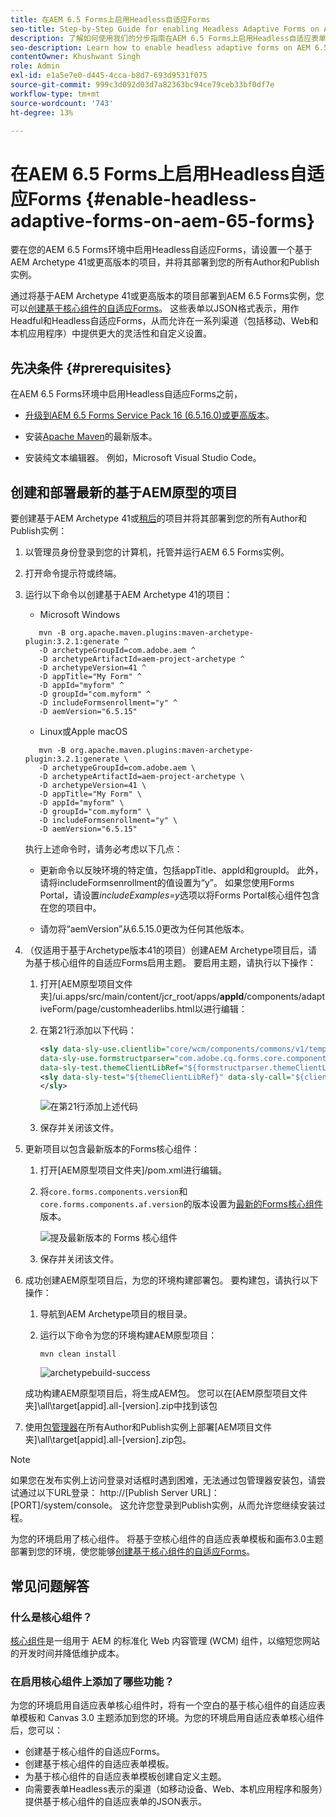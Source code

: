 ```yaml
---
title: 在AEM 6.5 Forms上启用Headless自适应Forms
seo-title: Step-by-Step Guide for enabling Headless Adaptive Forms on AEM 6.5 Forms
description: 了解如何使用我们的分步指南在AEM 6.5 Forms上启用Headless自适应表单。 我们的教程将指导您完成该过程，让您能够轻松将此强大功能集成到您的网站中并改进用户体验。
seo-description: Learn how to enable headless adaptive forms on AEM 6.5 Forms with our step-by-step guide. Our tutorial walks you through the process, making it easy to integrate this powerful feature into your website and improve your user experience.
contentOwner: Khushwant Singh
role: Admin
exl-id: e1a5e7e0-d445-4cca-b8d7-693d9531f075
source-git-commit: 999c3d092d03d7a82363bc94ce79ceb33bf0df7e
workflow-type: tm+mt
source-wordcount: '743'
ht-degree: 13%

---
```


# 在AEM 6.5 Forms上启用Headless自适应Forms {#enable-headless-adaptive-forms-on-aem-65-forms}

要在您的AEM 6.5 Forms环境中启用Headless自适应Forms，请设置一个基于AEM Archetype 41或更高版本的项目，并将其部署到您的所有Author和Publish实例。

通过将基于AEM Archetype 41或更高版本的项目部署到AEM 6.5 Forms实例，您可以[创建基于核心组件的自适应Forms](create-a-headless-adaptive-form.md)。 这些表单以JSON格式表示，用作Headful和Headless自适应Forms，从而允许在一系列渠道（包括移动、Web和本机应用程序）中提供更大的灵活性和自定义设置。

## 先决条件 {#prerequisites}

在AEM 6.5 Forms环境中启用Headless自适应Forms之前，

* [升级到AEM 6.5 Forms Service Pack 16 (6.5.16.0)或更高版本](https://experienceleague.adobe.com/docs/experience-manager-65/release-notes/aem-forms-current-service-pack-installation-instructions.html?lang=zh-Hans)。

* 安装[Apache Maven](https://maven.apache.org/download.cgi)的最新版本。

* 安装纯文本编辑器。 例如，Microsoft Visual Studio Code。

## 创建和部署最新的基于AEM原型的项目

要创建基于AEM Archetype 41或[稍后](https://github.com/adobe/aem-project-archetype)的项目并将其部署到您的所有Author和Publish实例：

1. 以管理员身份登录到您的计算机，托管并运行AEM 6.5 Forms实例。
1. 打开命令提示符或终端。
1. 运行以下命令以创建基于AEM Archetype 41的项目：

   * Microsoft Windows

   ```Shell
      mvn -B org.apache.maven.plugins:maven-archetype-plugin:3.2.1:generate ^
      -D archetypeGroupId=com.adobe.aem ^
      -D archetypeArtifactId=aem-project-archetype ^
      -D archetypeVersion=41 ^
      -D appTitle="My Form" ^
      -D appId="myform" ^
      -D groupId="com.myform" ^
      -D includeFormsenrollment="y" ^
      -D aemVersion="6.5.15" 
   ```

   * Linux或Apple macOS

   ```Shell
      mvn -B org.apache.maven.plugins:maven-archetype-plugin:3.2.1:generate \
      -D archetypeGroupId=com.adobe.aem \
      -D archetypeArtifactId=aem-project-archetype \
      -D archetypeVersion=41 \
      -D appTitle="My Form" \
      -D appId="myform" \
      -D groupId="com.myform" \
      -D includeFormsenrollment="y" \
      -D aemVersion="6.5.15" 
   ```

   执行上述命令时，请务必考虑以下几点：

   * 更新命令以反映环境的特定值，包括appTitle、appId和groupId。 此外，请将includeFormsenrollment的值设置为“y”。 如果您使用Forms Portal，请设置&#x200B;_includeExamples=y_&#x200B;选项以将Forms Portal核心组件包含在您的项目中。

   * 请勿将“aemVersion”从6.5.15.0更改为任何其他版本。

1. （仅适用于基于Archetype版本41的项目）创建AEM Archetype项目后，请为基于核心组件的自适应Forms启用主题。 要启用主题，请执行以下操作：

   1. 打开[AEM原型项目文件夹]/ui.apps/src/main/content/jcr_root/apps/__appId__/components/adaptiveForm/page/customheaderlibs.html以进行编辑：

   1. 在第21行添加以下代码：

      ```XML
      <sly data-sly-use.clientlib="core/wcm/components/commons/v1/templates/clientlib.html"
      data-sly-use.formstructparser="com.adobe.cq.forms.core.components.models.form.FormStructureParser"
      data-sly-test.themeClientLibRef="${formstructparser.themeClientLibRefFromFormContainer}">
      <sly data-sly-test="${themeClientLibRef}" data-sly-call="${clientlib.css @ categories=themeClientLibRef}"/>
      </sly>
      ```

      ![在第21](/help/assets/code-to-enable-themes.png)行添加上述代码

   1. 保存并关闭该文件。

1. 更新项目以包含最新版本的Forms核心组件：

   1. 打开[AEM原型项目文件夹]/pom.xml进行编辑。
   1. 将`core.forms.components.version`和`core.forms.components.af.version`的版本设置为[最新的Forms核心组件](https://github.com/adobe/aem-core-forms-components/tree/release/650)版本。

      ![提及最新版本的 Forms 核心组件](/help/assets/latest-forms-component-version.png)

   1. 保存并关闭该文件。


1. 成功创建AEM原型项目后，为您的环境构建部署包。 要构建包，请执行以下操作：

   1. 导航到AEM Archetype项目的根目录。


   1. 运行以下命令为您的环境构建AEM原型项目：

      ```Shell
      mvn clean install
      ```

      ![archetypebuild-success](assets/corecomponent-build-successful.png)


   成功构建AEM原型项目后，将生成AEM包。 您可以在[AEM原型项目文件夹]\all\target\[appid].all-[version].zip中找到该包

1. 使用[包管理器](https://experienceleague.adobe.com/docs/experience-manager-65/administering/contentmanagement/package-manager.html?lang=zh-Hans)在所有Author和Publish实例上部署[AEM项目文件夹]\all\target\[appid].all-[version].zip包。

>[!NOTE]
>
>
>
>如果您在发布实例上访问登录对话框时遇到困难，无法通过包管理器安装包，请尝试通过以下URL登录： http://[Publish Server URL]：[PORT]/system/console。 这允许您登录到Publish实例，从而允许您继续安装过程。


为您的环境启用了核心组件。 将基于空核心组件的自适应表单模板和画布3.0主题部署到您的环境，使您能够[创建基于核心组件的自适应Forms](create-a-headless-adaptive-form.md)。

## 常见问题解答

### 什么是核心组件？

[核心组件](https://experienceleague.adobe.com/docs/experience-manager-core-components/using/introduction.html?lang=zh-Hans)是一组用于 AEM 的标准化 Web 内容管理 (WCM) 组件，以缩短您网站的开发时间并降低维护成本。

### 在启用核心组件上添加了哪些功能？


为您的环境启用自适应表单核心组件时，将有一个空白的基于核心组件的自适应表单模板和 Canvas 3.0 主题添加到您的环境。为您的环境启用自适应表单核心组件后，您可以：

* 创建基于核心组件的自适应Forms。
* 创建基于核心组件的自适应表单模板。
* 为基于核心组件的自适应表单模板创建自定义主题。
* 向需要表单Headless表示的渠道（如移动设备、Web、本机应用程序和服务）提供基于核心组件的自适应表单的JSON表示。
